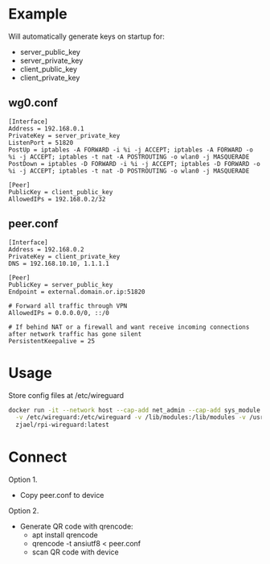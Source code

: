 # Example

Will automatically generate keys on startup for:
* server_public_key
* server_private_key
* client_public_key
* client_private_key

## wg0.conf
```
[Interface]
Address = 192.168.0.1
PrivateKey = server_private_key
ListenPort = 51820
PostUp = iptables -A FORWARD -i %i -j ACCEPT; iptables -A FORWARD -o %i -j ACCEPT; iptables -t nat -A POSTROUTING -o wlan0 -j MASQUERADE
PostDown = iptables -D FORWARD -i %i -j ACCEPT; iptables -D FORWARD -o %i -j ACCEPT; iptables -t nat -D POSTROUTING -o wlan0 -j MASQUERADE

[Peer]
PublicKey = client_public_key
AllowedIPs = 192.168.0.2/32
```

## peer.conf
```
[Interface]
Address = 192.168.0.2
PrivateKey = client_private_key
DNS = 192.168.10.10, 1.1.1.1

[Peer]
PublicKey = server_public_key
Endpoint = external.domain.or.ip:51820

# Forward all traffic through VPN
AllowedIPs = 0.0.0.0/0, ::/0

# If behind NAT or a firewall and want receive incoming connections after network traffic has gone silent
PersistentKeepalive = 25
```

# Usage
Store config files at /etc/wireguard

```bash
docker run -it --network host --cap-add net_admin --cap-add sys_module \
  -v /etc/wireguard:/etc/wireguard -v /lib/modules:/lib/modules -v /usr/src:/usr/src \
  zjael/rpi-wireguard:latest
```

# Connect
Option 1.
- Copy peer.conf to device

Option 2.
- Generate QR code with qrencode:
  - apt install qrencode
  - qrencode -t ansiutf8 < peer.conf
  - scan QR code with device